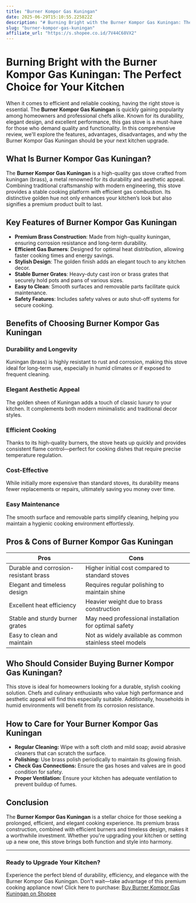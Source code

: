 ```yaml
---
title: "Burner Kompor Gas Kuningan"
date: 2025-06-29T15:10:55.225822Z
description: "# Burning Bright with the Burner Kompor Gas Kuningan: The Perfect Choice for Your Kitchen..."
slug: "burner-kompor-gas-kuningan"
affiliate_url: "https://s.shopee.co.id/7V44C68VX2"
---
```

# Burning Bright with the Burner Kompor Gas Kuningan: The Perfect Choice for Your Kitchen

When it comes to efficient and reliable cooking, having the right stove is essential. The **Burner Kompor Gas Kuningan** is quickly gaining popularity among homeowners and professional chefs alike. Known for its durability, elegant design, and excellent performance, this gas stove is a must-have for those who demand quality and functionality. In this comprehensive review, we'll explore the features, advantages, disadvantages, and why the Burner Kompor Gas Kuningan should be your next kitchen upgrade.

## What Is Burner Kompor Gas Kuningan?

The **Burner Kompor Gas Kuningan** is a high-quality gas stove crafted from kuningan (brass), a metal renowned for its durability and aesthetic appeal. Combining traditional craftsmanship with modern engineering, this stove provides a stable cooking platform with efficient gas combustion. Its distinctive golden hue not only enhances your kitchen’s look but also signifies a premium product built to last.

## Key Features of Burner Kompor Gas Kuningan

- **Premium Brass Construction**: Made from high-quality kuningan, ensuring corrosion resistance and long-term durability.
- **Efficient Gas Burners**: Designed for optimal heat distribution, allowing faster cooking times and energy savings.
- **Stylish Design**: The golden finish adds an elegant touch to any kitchen decor.
- **Stable Burner Grates**: Heavy-duty cast iron or brass grates that securely hold pots and pans of various sizes.
- **Easy to Clean**: Smooth surfaces and removable parts facilitate quick maintenance.
- **Safety Features**: Includes safety valves or auto shut-off systems for secure cooking.

## Benefits of Choosing Burner Kompor Gas Kuningan

### Durability and Longevity

Kuningan (brass) is highly resistant to rust and corrosion, making this stove ideal for long-term use, especially in humid climates or if exposed to frequent cleaning.

### Elegant Aesthetic Appeal

The golden sheen of Kuningan adds a touch of classic luxury to your kitchen. It complements both modern minimalistic and traditional decor styles.

### Efficient Cooking

Thanks to its high-quality burners, the stove heats up quickly and provides consistent flame control—perfect for cooking dishes that require precise temperature regulation.

### Cost-Effective

While initially more expensive than standard stoves, its durability means fewer replacements or repairs, ultimately saving you money over time.

### Easy Maintenance

The smooth surface and removable parts simplify cleaning, helping you maintain a hygienic cooking environment effortlessly.

## Pros & Cons of Burner Kompor Gas Kuningan

| **Pros**                                  | **Cons**                                |
|------------------------------------------|----------------------------------------|
| Durable and corrosion-resistant brass  | Higher initial cost compared to standard stoves  |
| Elegant and timeless design             | Requires regular polishing to maintain shine  |
| Excellent heat efficiency               | Heavier weight due to brass construction |
| Stable and sturdy burner grates         | May need professional installation for optimal safety |
| Easy to clean and maintain              | Not as widely available as common stainless steel models |

## Who Should Consider Buying Burner Kompor Gas Kuningan?

This stove is ideal for homeowners looking for a durable, stylish cooking solution. Chefs and culinary enthusiasts who value high performance and aesthetic appeal will find this especially suitable. Additionally, households in humid environments will benefit from its corrosion resistance.

## How to Care for Your Burner Kompor Gas Kuningan

- **Regular Cleaning:** Wipe with a soft cloth and mild soap; avoid abrasive cleaners that can scratch the surface.
- **Polishing:** Use brass polish periodically to maintain its glowing finish.
- **Check Gas Connections:** Ensure the gas hoses and valves are in good condition for safety.
- **Proper Ventilation:** Ensure your kitchen has adequate ventilation to prevent buildup of fumes.

## Conclusion

The **Burner Kompor Gas Kuningan** is a stellar choice for those seeking a prolonged, efficient, and elegant cooking experience. Its premium brass construction, combined with efficient burners and timeless design, makes it a worthwhile investment. Whether you're upgrading your kitchen or setting up a new one, this stove brings both function and style into harmony.

---
### Ready to Upgrade Your Kitchen?

Experience the perfect blend of durability, efficiency, and elegance with the Burner Kompor Gas Kuningan. Don't wait—take advantage of this premium cooking appliance now! Click here to purchase: [Buy Burner Kompor Gas Kuningan on Shopee](https://s.shopee.co.id/7V44C68VX2)